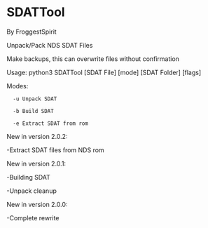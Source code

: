 # SDATTool
By FroggestSpirit

Unpack/Pack NDS SDAT Files

Make backups, this can overwrite files without confirmation

Usage: python3 SDATTool [SDAT File] [mode] [SDAT Folder] [flags]

Modes: 

      -u Unpack SDAT

      -b Build SDAT

      -e Extract SDAT from rom

New in version 2.0.2:

-Extract SDAT files from NDS rom

New in version 2.0.1:

-Building SDAT

-Unpack cleanup

New in version 2.0.0:

-Complete rewrite